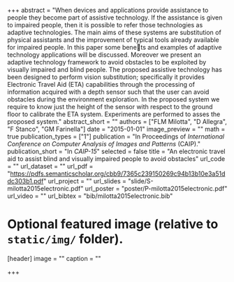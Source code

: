 +++
abstract = "When devices and applications provide assistance to people they become part of assistive technology. If the assistance is given to impaired people, then it is possible to refer those technologies as adaptive technologies. The main aims of these systems are substitution of physical assistants and the improvement of typical tools already available for impaired people. In this paper some benets and examples of adaptive technology applications will be discussed. Moreover we present an adaptive technology framework to avoid obstacles to be exploited by visually impaired and blind people. The proposed assistive technology has been designed to perform vision substitution; specifically it provides Electronic Travel Aid (ETA) capabilities through the processing of information acquired with a depth sensor such that the user can avoid obstacles during the environment exploration. In the proposed system we require to know just the height of the sensor with respect to the ground floor to calibrate the ETA system. Experiments are performed to asses the proposed system."
abstract_short = ""
authors = ["FLM Milotta", "D Allegra", "F Stanco", "GM Farinella"]
date = "2015-01-01"
image_preview = ""
math = true
publication_types = ["1"]
publication = "In Proceedings of *International Conference on Computer Analysis of Images and Patterns* (CAIP)."
publication_short = "In *CAIP-15*"
selected = false
title = "An electronic travel aid to assist blind and visually impaired people to avoid obstacles"
url_code = ""
url_dataset = ""
url_pdf = "https://pdfs.semanticscholar.org/cbb9/7365c239150269c94b13b10e3a51ddc303b1.pdf"
url_project = ""
url_slides = "slide/S-milotta2015electronic.pdf"
url_poster = "poster/P-milotta2015electronic.pdf"
url_video = ""
url_bibtex = "bib/milotta2015electronic.bib"

# Optional featured image (relative to `static/img/` folder).
[header]
image = ""
caption = ""

+++